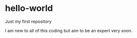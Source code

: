 # hello-world
Just my first repository

I am new to all of this coding but aim to be an expert very soon.
